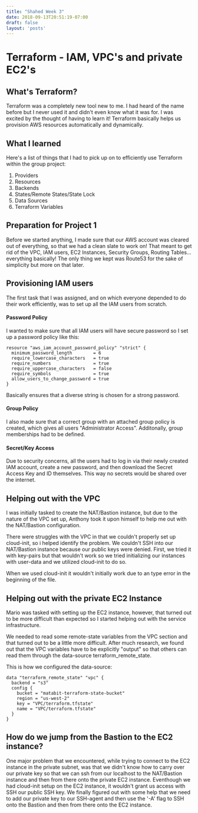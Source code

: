 ```yaml
---
title: "Shahed Week 3"
date: 2018-09-13T20:51:19-07:00
draft: false
layout: 'posts'
---
```


# Terraform - IAM, VPC's and private EC2's

## What's Terraform?
Terraform was a completely new tool new to me. I had heard of the name before but I never used it and didn't even know what it was for.
I was excited by the thought of having to learn it!
Terraform basically helps us provision AWS resources automatically and dynamically.

## What I learned
Here's a list of things that I had to pick up on to efficiently use Terraform within the group project:
1. Providers
2. Resources
3. Backends
4. States/Remote States/State Lock
5. Data Sources
6. Terraform Variables

## Preparation for Project 1 
Before we started anything, I made sure that our AWS account was cleared out of everything, so that we had a clean slate to work on! That meant to get rid of the VPC, IAM users, EC2 Instances, Security Groups, Routing Tables... everything basically! 
The only thing we kept was Route53 for the sake of simplicity but more on that later.

## Provisioning IAM users
The first task that I was assigned, and on which everyone depended to do their work efficiently, was to set up all the IAM users from scratch. 

#### Password Policy

I wanted to make sure that all IAM users will have secure password so I set up a password policy like this:

```
resource "aws_iam_account_password_policy" "strict" {
  minimum_password_length        = 6
  require_lowercase_characters   = true
  require_numbers                = true
  require_uppercase_characters   = false
  require_symbols                = true
  allow_users_to_change_password = true
}
```

Basically ensures that a diverse string is chosen for a strong password.

#### Group Policy

I also made sure that a correct group with an attached group policy is created, which gives all users "Administrator Access".
Additonally, group memberships had to be defined.

#### Secret/Key Access

Due to security concerns, all the users had to log in via their newly created IAM account, create a new password, and then download the Secret Access Key and ID themselves. This way no secrets would be shared over the internet.

## Helping out with the VPC

I was initially tasked to create the NAT/Bastion instance, but due to the nature of the VPC set up, Anthony took it upon himself to help me out with the NAT/Bastion configuration.

There were struggles with the VPC in that we couldn't properly set up cloud-init, so i helped identify the problem. 
We couldn't SSH into our NAT/Bastion instance because our public keys were denied. First, we tried it with key-pairs but that wouldn't work so we tried initializing our instances with user-data and we utilized cloud-init to do so.

When we used cloud-init it wouldn't initially work due to an type error in the beginning of the file.

## Helping out with the private EC2 Instance

Mario was tasked with setting up the EC2 instance, however, that turned out to be more difficult than expected so I started helping out with the service infrastructure.

We needed to read some remote-state variables from the VPC section and that turned out to be a little more difficult. After much research, we found out that the VPC variables have to be explicitly "output" so that others can read them through the data-source terraform_remote_state. 

This is how we configured the data-source:
```
data "terraform_remote_state" "vpc" {
  backend = "s3"
  config {
    bucket = "matabit-terraform-state-bucket"
    region = "us-west-2"
    key = "VPC/terraform.tfstate"
    name = "VPC/terraform.tfstate"
  }
}
```

## How do we jump from the Bastion to the EC2 instance?

One major problem that we encountered, while trying to connect to the EC2 instance in the private subnet, was that we didn't know how to carry over our private key so that we can ssh from our localhost to the NAT/Bastion instance and then from there onto the private EC2 instance. Eventhough we had cloud-init setup on the EC2 instance, it wouldn't grant us access with SSH our public SSH key. We finally figured out with some help that we need to add our private key to our SSH-agent and then use the '-A' flag to SSH onto the Bastion and then from there onto the EC2 instance.




